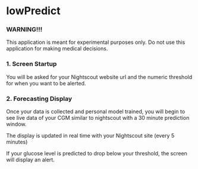 # lowPredict

### WARNING!!!
This application is meant for experimental purposes only. 
Do not use this application for making medical decisions.

### 1. Screen Startup

You will be asked for your Nightscout website url and the numeric threshold for when you want to be alerted.

### 2. Forecasting Display

Once your data is collected and personal model trained, you will begin to see live data of your CGM similar to nightscout with a 30 minute prediction window.

The display is updated in real time with your Nightscout site (every 5 minutes)

If your glucose level is predicted to drop below your threshold, the screen will display an alert.

